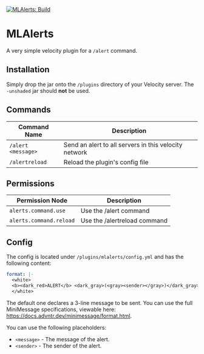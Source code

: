 [![MLAlerts: Build](https://github.com/MineLimitNET/MLAlerts/actions/workflows/build.yml/badge.svg)](https://github.com/MineLimitNET/MLAlerts/actions/workflows/build.yml)

# MLAlerts

A very simple velocity plugin for a `/alert` command.

## Installation

Simply drop the jar onto the `/plugins` directory of your Velocity server.
The `-unshaded` jar should **not** be used.

## Commands

| Command Name       | Description                                           |
|--------------------|-------------------------------------------------------|
| `/alert <message>` | Send an alert to all servers in this velocity network |
| `/alertreload`     | Reload the plugin's config file                       |

## Permissions

| Permission Node         | Description                  |
|-------------------------|------------------------------|
| `alerts.command.use`    | Use the /alert command       | 
| `alerts.command.reload` | Use the /alertreload command |

## Config

The config is located under `/plugins/mlalerts/config.yml` and has the following content:

```yml
format: |-
  <white>
  <b><dark_red>ALERT</b> <dark_gray>(<gray><sender></gray>)</dark_gray> <message>
  </white>
  ```

The default one declares a 3-line message to be sent. You can use the full MiniMessage specifications,
viewable here: https://docs.advntr.dev/minimessage/format.html.

You can use the following placeholders:

- `<message>` - The message of the alert.
- `<sender>` - The sender of the alert.